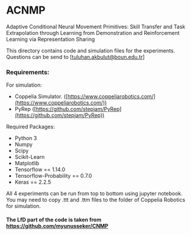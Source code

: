 # ACNMP
Adaptive Conditional Neural Movement Primitives: Skill Transfer and Task Extrapolation through Learning from Demonstration and Reinforcement Learning via Representation Sharing

This directory contains code and simulation files for the experiments.
Questions can be send to [tuluhan.akbulut@boun.edu.tr]

### Requirements:
For simulation:
* Coppelia Simulator. ([https://www.coppeliarobotics.com/](https://www.coppeliarobotics.com/)) 
* PyRep ([https://github.com/stepjam/PyRep](https://github.com/stepjam/PyRep))

Required Packages:
* Python 3 
* Numpy
* Scipy
* Scikit-Learn
* Matplotlib
* Tensorflow == 1.14.0
* Tensorflow-Probability == 0.7.0
* Keras == 2.2.5


All 4 experiments can be run from top to bottom using jupyter notebook. You may need to copy .ttt and .ttm files to the folder of Coppelia Robotics for simulation. 

#### The LfD part of the code is taken from https://github.com/myunusseker/CNMP

